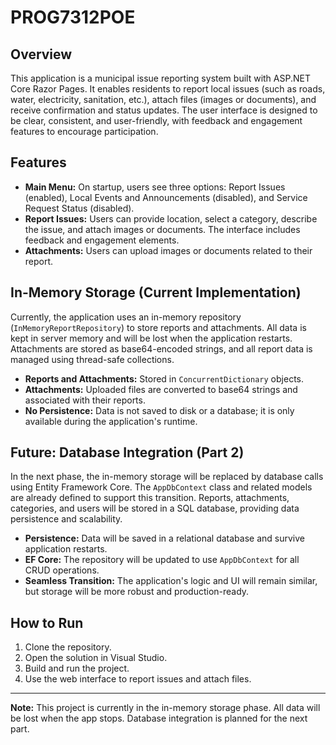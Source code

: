 # PROG7312POE

## Overview
This application is a municipal issue reporting system built with ASP.NET Core Razor Pages. It enables residents to report local issues (such as roads, water, electricity, sanitation, etc.), attach files (images or documents), and receive confirmation and status updates. The user interface is designed to be clear, consistent, and user-friendly, with feedback and engagement features to encourage participation.

## Features
- **Main Menu:** On startup, users see three options: Report Issues (enabled), Local Events and Announcements (disabled), and Service Request Status (disabled).
- **Report Issues:** Users can provide location, select a category, describe the issue, and attach images or documents. The interface includes feedback and engagement elements.
- **Attachments:** Users can upload images or documents related to their report.

## In-Memory Storage (Current Implementation)
Currently, the application uses an in-memory repository (`InMemoryReportRepository`) to store reports and attachments. All data is kept in server memory and will be lost when the application restarts. Attachments are stored as base64-encoded strings, and all report data is managed using thread-safe collections.

- **Reports and Attachments:** Stored in `ConcurrentDictionary` objects.
- **Attachments:** Uploaded files are converted to base64 strings and associated with their reports.
- **No Persistence:** Data is not saved to disk or a database; it is only available during the application's runtime.

## Future: Database Integration (Part 2)
In the next phase, the in-memory storage will be replaced by database calls using Entity Framework Core. The `AppDbContext` class and related models are already defined to support this transition. Reports, attachments, categories, and users will be stored in a SQL database, providing data persistence and scalability.

- **Persistence:** Data will be saved in a relational database and survive application restarts.
- **EF Core:** The repository will be updated to use `AppDbContext` for all CRUD operations.
- **Seamless Transition:** The application's logic and UI will remain similar, but storage will be more robust and production-ready.

## How to Run
1. Clone the repository.
2. Open the solution in Visual Studio.
3. Build and run the project.
4. Use the web interface to report issues and attach files.

---

**Note:** This project is currently in the in-memory storage phase. All data will be lost when the app stops. Database integration is planned for the next part.